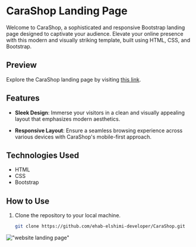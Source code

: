 # CaraShop Landing Page

Welcome to CaraShop, a sophisticated and responsive Bootstrap landing page designed to captivate your audience. Elevate your online presence with this modern and visually striking template, built using HTML, CSS, and Bootstrap.

## Preview

Explore the CaraShop landing page by visiting [this link](https://ehab-elshimi-developer.github.io/CaraShop/).

## Features

- **Sleek Design**: Immerse your visitors in a clean and visually appealing layout that emphasizes modern aesthetics.

- **Responsive Layout**: Ensure a seamless browsing experience across various devices with CaraShop's mobile-first approach.

## Technologies Used

- HTML
- CSS
- Bootstrap

## How to Use

1. Clone the repository to your local machine.

   ```bash
   git clone https://github.com/ehab-elshimi-developer/CaraShop.git
!["website landing page"](laptop.png)
